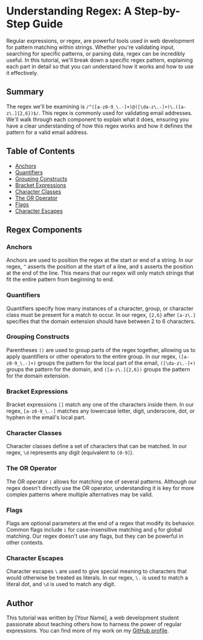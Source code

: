 # Understanding Regex: A Step-by-Step Guide

Regular expressions, or regex, are powerful tools used in web development for pattern matching within strings. Whether you're validating input, searching for specific patterns, or parsing data, regex can be incredibly useful. In this tutorial, we'll break down a specific regex pattern, explaining each part in detail so that you can understand how it works and how to use it effectively.

## Summary

The regex we'll be examining is `/^([a-z0-9_\.-]+)@([\da-z\.-]+)\.([a-z\.]{2,6})$/`. This regex is commonly used for validating email addresses. We'll walk through each component to explain what it does, ensuring you have a clear understanding of how this regex works and how it defines the pattern for a valid email address.

## Table of Contents

- [Anchors](#anchors)
- [Quantifiers](#quantifiers)
- [Grouping Constructs](#grouping-constructs)
- [Bracket Expressions](#bracket-expressions)
- [Character Classes](#character-classes)
- [The OR Operator](#the-or-operator)
- [Flags](#flags)
- [Character Escapes](#character-escapes)

## Regex Components

### Anchors
Anchors are used to position the regex at the start or end of a string. In our regex, `^` asserts the position at the start of a line, and `$` asserts the position at the end of the line. This means that our regex will only match strings that fit the entire pattern from beginning to end.

### Quantifiers
Quantifiers specify how many instances of a character, group, or character class must be present for a match to occur. In our regex, `{2,6}` after `[a-z\.]` specifies that the domain extension should have between 2 to 6 characters.

### Grouping Constructs
Parentheses `()` are used to group parts of the regex together, allowing us to apply quantifiers or other operators to the entire group. In our regex, `([a-z0-9_\.-]+)` groups the pattern for the local part of the email, `([\da-z\.-]+)` groups the pattern for the domain, and `([a-z\.]{2,6})` groups the pattern for the domain extension.

### Bracket Expressions
Bracket expressions `[]` match any one of the characters inside them. In our regex, `[a-z0-9_\.-]` matches any lowercase letter, digit, underscore, dot, or hyphen in the email's local part.

### Character Classes
Character classes define a set of characters that can be matched. In our regex, `\d` represents any digit (equivalent to `[0-9]`).

### The OR Operator
The OR operator `|` allows for matching one of several patterns. Although our regex doesn't directly use the OR operator, understanding it is key for more complex patterns where multiple alternatives may be valid.

### Flags
Flags are optional parameters at the end of a regex that modify its behavior. Common flags include `i` for case-insensitive matching and `g` for global matching. Our regex doesn't use any flags, but they can be powerful in other contexts.

### Character Escapes
Character escapes `\` are used to give special meaning to characters that would otherwise be treated as literals. In our regex, `\.` is used to match a literal dot, and `\d` is used to match any digit.

## Author

This tutorial was written by [Your Name], a web development student passionate about teaching others how to harness the power of regular expressions. You can find more of my work on my [GitHub profile](https://github.com/TannerHicks02).

